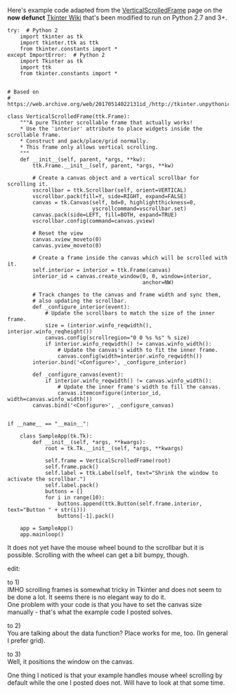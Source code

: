 Here's example code adapted from the [VerticalScrolledFrame][1] page on the **now defunct** [Tkinter Wiki][2] that's been modified to run on Python 2.7 and 3+.
```
try:  # Python 2
    import tkinter as tk
    import tkinter.ttk as ttk
    from tkinter.constants import *
except ImportError:  # Python 2
    import Tkinter as tk
    import ttk
    from tkinter.constants import *


# Based on
#   https://web.archive.org/web/20170514022131id_/http://tkinter.unpythonic.net/wiki/VerticalScrolledFrame

class VerticalScrolledFrame(ttk.Frame):
    """A pure Tkinter scrollable frame that actually works!
    * Use the 'interior' attribute to place widgets inside the scrollable frame.
    * Construct and pack/place/grid normally.
    * This frame only allows vertical scrolling.
    """
    def __init__(self, parent, *args, **kw):
        ttk.Frame.__init__(self, parent, *args, **kw)

        # Create a canvas object and a vertical scrollbar for scrolling it.
        vscrollbar = ttk.Scrollbar(self, orient=VERTICAL)
        vscrollbar.pack(fill=Y, side=RIGHT, expand=FALSE)
        canvas = tk.Canvas(self, bd=0, highlightthickness=0,
                           yscrollcommand=vscrollbar.set)
        canvas.pack(side=LEFT, fill=BOTH, expand=TRUE)
        vscrollbar.config(command=canvas.yview)

        # Reset the view
        canvas.xview_moveto(0)
        canvas.yview_moveto(0)

        # Create a frame inside the canvas which will be scrolled with it.
        self.interior = interior = ttk.Frame(canvas)
        interior_id = canvas.create_window(0, 0, window=interior,
                                           anchor=NW)

        # Track changes to the canvas and frame width and sync them,
        # also updating the scrollbar.
        def _configure_interior(event):
            # Update the scrollbars to match the size of the inner frame.
            size = (interior.winfo_reqwidth(), interior.winfo_reqheight())
            canvas.config(scrollregion="0 0 %s %s" % size)
            if interior.winfo_reqwidth() != canvas.winfo_width():
                # Update the canvas's width to fit the inner frame.
                canvas.config(width=interior.winfo_reqwidth())
        interior.bind('<Configure>', _configure_interior)

        def _configure_canvas(event):
            if interior.winfo_reqwidth() != canvas.winfo_width():
                # Update the inner frame's width to fill the canvas.
                canvas.itemconfigure(interior_id, width=canvas.winfo_width())
        canvas.bind('<Configure>', _configure_canvas)


if __name__ == "__main__":

    class SampleApp(tk.Tk):
        def __init__(self, *args, **kwargs):
            root = tk.Tk.__init__(self, *args, **kwargs)

            self.frame = VerticalScrolledFrame(root)
            self.frame.pack()
            self.label = ttk.Label(self, text="Shrink the window to activate the scrollbar.")
            self.label.pack()
            buttons = []
            for i in range(10):
                buttons.append(ttk.Button(self.frame.interior, text="Button " + str(i)))
                buttons[-1].pack()

    app = SampleApp()
    app.mainloop()
```


It does not yet have the mouse wheel bound to the scrollbar but it is possible. Scrolling with the wheel can get a bit bumpy, though.

edit:

to 1)  
IMHO scrolling frames is somewhat tricky in Tkinter and does not seem to be done a lot. It seems there is no elegant way to do it.  
One problem with your code is that you have to set the canvas size manually - that's what the example code I posted solves.  

to 2)  
You are talking about the data function? Place works for me, too. (In general I prefer grid).  

to 3)   
Well, it positions the window on the canvas.   

One thing I noticed is that your example handles mouse wheel scrolling by default while the one I posted does not. Will have to look at that some time.


  [1]: https://web.archive.org/web/20170514022131id_/http://tkinter.unpythonic.net/wiki/VerticalScrolledFrame
  [2]: https://web.archive.org/web/20170511161644id_/http://tkinter.unpythonic.net/wiki/